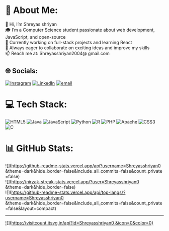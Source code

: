 # 💫 About Me:
👋 Hi, I’m Shreyas shriyan<br>🎓 I’m a Computer Science student passionate about web development, JavaScript, and open-source  <br>🔭 Currently working on full-stack projects and learning React  <br>🌱 Always eager to collaborate on exciting ideas and improve my skills  <br>📫 Reach me at: Shreyasshriyan2004@ gmail.com


## 🌐 Socials:
[![Instagram](https://img.shields.io/badge/Instagram-%23E4405F.svg?logo=Instagram&logoColor=white)](https://instagram.com/https://www.instagram.com/shreyasshriyan_?igsh=MW5zbXJkeXRlMHM3OQ==) [![LinkedIn](https://img.shields.io/badge/LinkedIn-%230077B5.svg?logo=linkedin&logoColor=white)](https://linkedin.com/in/https://www.linkedin.com/in/shreyas-shriyan-9bbb3b26a) [![email](https://img.shields.io/badge/Email-D14836?logo=gmail&logoColor=white)](mailto:shreyasshriyan2004@gmail.com) 

# 💻 Tech Stack:
![HTML5](https://img.shields.io/badge/html5-%23E34F26.svg?style=for-the-badge&logo=html5&logoColor=white) ![Java](https://img.shields.io/badge/java-%23ED8B00.svg?style=for-the-badge&logo=openjdk&logoColor=white) ![JavaScript](https://img.shields.io/badge/javascript-%23323330.svg?style=for-the-badge&logo=javascript&logoColor=%23F7DF1E) ![Python](https://img.shields.io/badge/python-3670A0?style=for-the-badge&logo=python&logoColor=ffdd54) ![R](https://img.shields.io/badge/r-%23276DC3.svg?style=for-the-badge&logo=r&logoColor=white) ![PHP](https://img.shields.io/badge/php-%23777BB4.svg?style=for-the-badge&logo=php&logoColor=white) ![Apache](https://img.shields.io/badge/apache-%23D42029.svg?style=for-the-badge&logo=apache&logoColor=white) ![CSS3](https://img.shields.io/badge/css3-%231572B6.svg?style=for-the-badge&logo=css3&logoColor=white) ![C](https://img.shields.io/badge/c-%2300599C.svg?style=for-the-badge&logo=c&logoColor=white)
# 📊 GitHub Stats:
![](https://github-readme-stats.vercel.app/api?username=Shreyasshriyan0 &theme=dark&hide_border=false&include_all_commits=false&count_private=false)<br/>
![](https://nirzak-streak-stats.vercel.app/?user=Shreyasshriyan0 &theme=dark&hide_border=false)<br/>
![](https://github-readme-stats.vercel.app/api/top-langs/?username=Shreyasshriyan0 &theme=dark&hide_border=false&include_all_commits=false&count_private=false&layout=compact)

---
[![](https://visitcount.itsvg.in/api?id=Shreyasshriyan0 &icon=0&color=0)](https://visitcount.itsvg.in)
